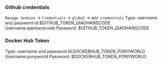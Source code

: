 ### Github credentials
`Manage Jenkins` -> `Credentials` -> `global` -> `Add credentials`
Type: username and password
Id:$GITHUB_TOKEN_QIAOHANSCODE
Username:qiaohanscode
Password: $GITHUB_TOKEN_QIAOHANSCODE

### Docker Hub Token
Type: username and password
Id:DOCKERHUB_TOKEN_PONYWORLD
Username:ponyworld
Password: $DOCKERHUB_TOKEN_PONYWORLD
